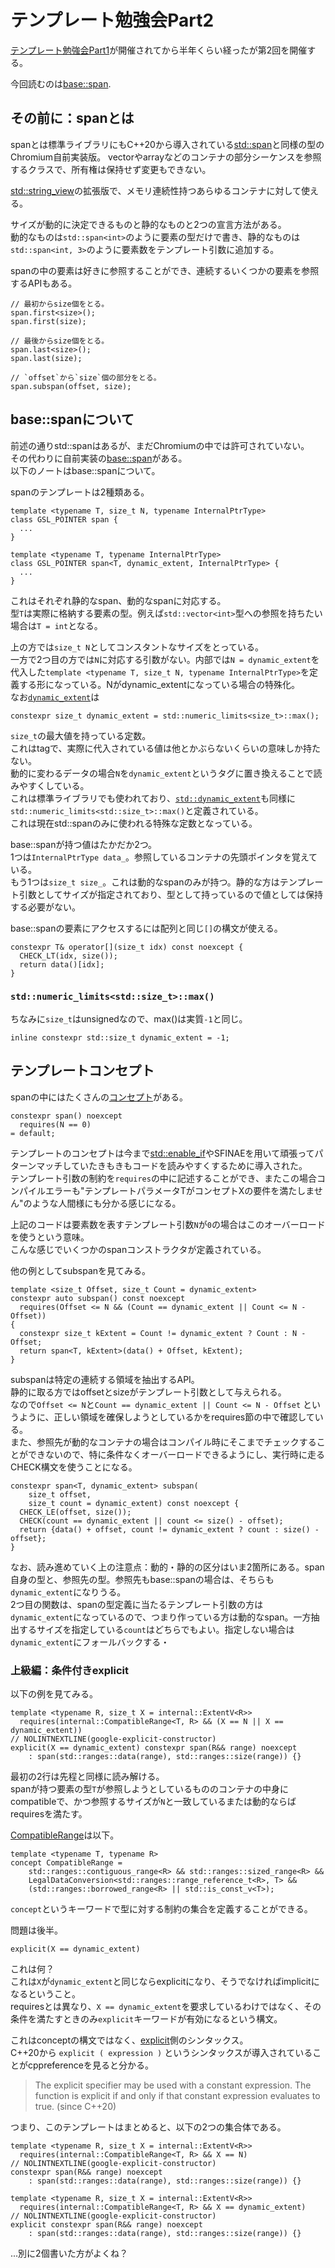 # テンプレート勉強会Part2
[テンプレート勉強会Part1](https://github.com/elkurin/elkurin-daily-notes/blob/main/docs/day69.md)が開催されてから半年くらい経ったが第2回を開催する。

今回読むのは[base::span](https://source.chromium.org/chromium/chromium/src/+/main:base/containers/span.h).

## その前に：spanとは
spanとは標準ライブラリにもC++20から導入されている[std::span](https://en.cppreference.com/w/cpp/container/span)と同様の型のChromium自前実装版。
vectorやarrayなどのコンテナの部分シーケンスを参照するクラスで、所有権は保持せず変更もできない。  

[std::string_view](https://en.cppreference.com/w/cpp/string/basic_string_view)の拡張版で、メモリ連続性持つあらゆるコンテナに対して使える。

サイズが動的に決定できるものと静的なものと2つの宣言方法がある。  
動的なものは`std::span<int>`のように要素の型だけで書き、静的なものは`std::span<int, 3>`のように要素数をテンプレート引数に追加する。

spanの中の要素は好きに参照することができ、連続するいくつかの要素を参照するAPIもある。
```cpp=
// 最初からsize個をとる。
span.first<size>();
span.first(size);

// 最後からsize個をとる。
span.last<size>();
span.last(size);

// `offset`から`size`個の部分をとる。
span.subspan(offset, size);
```

## base::spanについて
前述の通りstd::spanはあるが、まだChromiumの中では許可されていない。  
その代わりに自前実装の[base::span](https://source.chromium.org/chromium/chromium/src/+/main:base/containers/span.h)がある。  
以下のノートはbase::spanについて。

spanのテンプレートは2種類ある。

```cpp=
template <typename T, size_t N, typename InternalPtrType>
class GSL_POINTER span {
  ...
}

template <typename T, typename InternalPtrType>
class GSL_POINTER span<T, dynamic_extent, InternalPtrType> {
  ...
}
```
これはそれぞれ静的なspan、動的なspanに対応する。  
型`T`は実際に格納する要素の型。例えば`std::vector<int>`型への参照を持ちたい場合は`T = int`となる。  

上の方では`size_t N`としてコンスタントなサイズをとっている。  
一方で2つ目の方では`N`に対応する引数がない。内部では`N = dynamic_extent`を代入した`template <typename T, size_t N, typename InternalPtrType>`を定義する形になっている。Nがdynamic_extentになっている場合の特殊化。  
なお[`dynamic_extent`](https://source.chromium.org/chromium/chromium/src/+/main:base/containers/span.h;l=28;drc=67d90538f11c6b232dbfd716075db52aeb34fd15)は
```cpp=
constexpr size_t dynamic_extent = std::numeric_limits<size_t>::max();
```
`size_t`の最大値を持っている定数。  
これはtagで、実際に代入されている値は他とかぶらないくらいの意味しか持たない。  
動的に変わるデータの場合`N`を`dynamic_extent`というタグに置き換えることで読みやすくしている。  
これは標準ライブラリでも使われており、[`std::dynamic_extent`](https://en.cppreference.com/w/cpp/container/span/dynamic_extent)も同様に`std::numeric_limits<std::size_t>::max()`と定義されている。  
これは現在std::spanのみに使われる特殊な定数となっている。

base::spanが持つ値はたかだか2つ。  
1つは`InternalPtrType data_`。参照しているコンテナの先頭ポインタを覚えている。  
もう1つは`size_t size_`。これは動的なspanのみが持つ。静的な方はテンプレート引数としてサイズが指定されており、型として持っているので値としては保持する必要がない。

base::spanの要素にアクセスするには配列と同じ`[]`の構文が使える。
```cpp=
constexpr T& operator[](size_t idx) const noexcept {
  CHECK_LT(idx, size());
  return data()[idx];
}
```

### `std::numeric_limits<std::size_t>::max()`
ちなみに`size_t`はunsignedなので、max()は実質`-1`と同じ。
```cpp=
inline constexpr std::size_t dynamic_extent = -1;
```

## テンプレートコンセプト
spanの中にはたくさんの[コンセプト](https://cpprefjp.github.io/lang/cpp20/concepts.html)がある。
```cpp=
constexpr span() noexcept
  requires(N == 0)
= default;
```
テンプレートのコンセプトは今まで[std::enable_if](https://en.cppreference.com/w/cpp/types/enable_if)やSFINAEを用いて頑張ってパターンマッチしていたきもきもコードを読みやすくするために導入された。  
テンプレート引数の制約を`requires`の中に記述することができ、またこの場合コンパイルエラーも"テンプレートパラメータTがコンセプトXの要件を満たしません"のような人間様にも分かる感じになる。

上記のコードは要素数を表すテンプレート引数`N`が`0`の場合はこのオーバーロードを使うという意味。  
こんな感じでいくつかのspanコンストラクタが定義されている。

他の例としてsubspanを見てみる。
```cpp=
template <size_t Offset, size_t Count = dynamic_extent>
constexpr auto subspan() const noexcept
  requires(Offset <= N && (Count == dynamic_extent || Count <= N - Offset))
{
  constexpr size_t kExtent = Count != dynamic_extent ? Count : N - Offset;
  return span<T, kExtent>(data() + Offset, kExtent);
}
```
subspanは特定の連続する領域を抽出するAPI。  
静的に取る方ではoffsetとsizeがテンプレート引数として与えられる。  
なので`Offset <= N`と`Count == dynamic_extent || Count <= N - Offset` というように、正しい領域を確保しようとしているかをrequires節の中で確認している。  
また、参照先が動的なコンテナの場合はコンパイル時にそこまでチェックすることができないので、特に条件なくオーバーロードできるようにし、実行時に走るCHECK構文を使うことになる。
```cpp=
constexpr span<T, dynamic_extent> subspan(
    size_t offset,
    size_t count = dynamic_extent) const noexcept {
  CHECK_LE(offset, size());
  CHECK(count == dynamic_extent || count <= size() - offset);
  return {data() + offset, count != dynamic_extent ? count : size() - offset};
}
```
なお、読み進めていく上の注意点：動的・静的の区分はいま2箇所にある。span自身の型と、参照先の型。参照先もbase::spanの場合は、そちらも`dynamic_extent`になりうる。  
2つ目の関数は、spanの型定義に当たるテンプレート引数の方は`dynamic_extent`になっているので、つまり作っている方は動的なspan。一方抽出するサイズを指定している`count`はどちらでもよい。指定しない場合は`dynamic_extent`にフォールバックする・



### 上級編：条件付きexplicit
以下の例を見てみる。
```cpp=
template <typename R, size_t X = internal::ExtentV<R>>
  requires(internal::CompatibleRange<T, R> && (X == N || X == dynamic_extent))
// NOLINTNEXTLINE(google-explicit-constructor)
explicit(X == dynamic_extent) constexpr span(R&& range) noexcept
    : span(std::ranges::data(range), std::ranges::size(range)) {}
```
最初の2行は先程と同様に読み解ける。  
spanが持つ要素の型`T`が参照しようとしているもののコンテナの中身にcompatibleで、かつ参照するサイズが`N`と一致しているまたは動的ならばrequiresを満たす。

[CompatibleRange](https://source.chromium.org/chromium/chromium/src/+/main:base/containers/span.h;l=47;drc=67d90538f11c6b232dbfd716075db52aeb34fd15)は以下。
```cpp=
template <typename T, typename R>
concept CompatibleRange =
    std::ranges::contiguous_range<R> && std::ranges::sized_range<R> &&
    LegalDataConversion<std::ranges::range_reference_t<R>, T> &&
    (std::ranges::borrowed_range<R> || std::is_const_v<T>);
```
`concept`というキーワードで型に対する制約の集合を定義することができる。

問題は後半。
```cpp=
explicit(X == dynamic_extent)
```
これは何？  
これは`X`が`dynamic_extent`と同じならexplicitになり、そうでなければimplicitになるということ。  
requiresとは異なり、`X == dynamic_extent`を要求しているわけではなく、その条件を満たすときのみ`explicit`キーワードが有効になるという構文。

これはconceptの構文ではなく、[explicit](https://en.cppreference.com/w/cpp/language/explicit)側のシンタックス。  
C++20から `explicit ( expression )` というシンタックスが導入されていることがcppreferenceを見ると分かる。
> The explicit specifier may be used with a constant expression. The function is explicit if and only if that constant expression evaluates to true. (since C++20)

つまり、このテンプレートはまとめると、以下の2つの集合体である。
```cpp=
template <typename R, size_t X = internal::ExtentV<R>>
  requires(internal::CompatibleRange<T, R> && X == N)
// NOLINTNEXTLINE(google-explicit-constructor)
constexpr span(R&& range) noexcept
    : span(std::ranges::data(range), std::ranges::size(range)) {}

template <typename R, size_t X = internal::ExtentV<R>>
  requires(internal::CompatibleRange<T, R> && X == dynamic_extent)
// NOLINTNEXTLINE(google-explicit-constructor)
explicit constexpr span(R&& range) noexcept
    : span(std::ranges::data(range), std::ranges::size(range)) {}
```

...別に2個書いた方がよくね？
